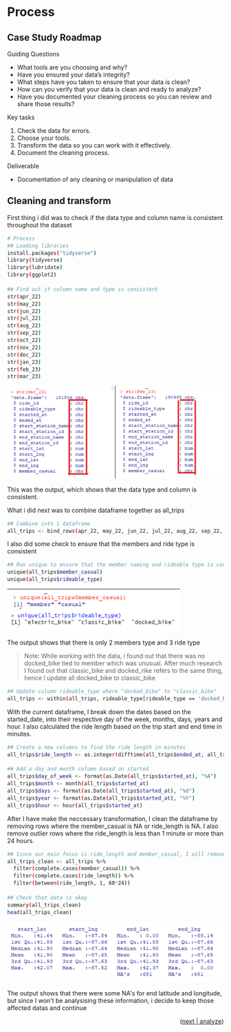 <!-- PROCESS -->
# Process

## Case Study Roadmap
Guiding Questions
- What tools are you choosing and why?
- Have you ensured your data’s integrity?
- What steps have you taken to ensure that your data is clean?
- How can you verify that your data is clean and ready to analyze?
- Have you documented your cleaning process so you can review and share those results?

Key tasks
1. Check the data for errors. 
2. Choose your tools. 
3. Transform the data so you can work with it effectively. 
4. Document the cleaning process.

Deliverable
- Documentation of any cleaning or manipulation of data

## Cleaning and transform

First thing i did was to check if the data type and column name is consistent throughout the dataset

```sh
# Process
## Loading libraries
install.packages("tidyverse")
library(tidyverse)
library(lubridate)
library(ggplot2)

## Find out if column name and type is consistent
str(apr_22)
str(may_22)
str(jun_22)
str(jul_22)
str(aug_22)
str(sep_22)
str(oct_22)
str(nov_22)
str(dec_22)
str(jan_23)
str(feb_23)
str(mar_23)
```

![Data Consistency](https://github.com/brucewzj99/data-analytics-casestudy/blob/main/Images/check-consistency.png)

This was the output, which shows that the data type and column is consistent.

What i did next was to combine dataframe together as all_trips
```sh
## Combine into 1 dataframe
all_trips <- bind_rows(apr_22, may_22, jun_22, jul_22, aug_22, sep_22, oct_22, nov_22, dec_22, jan_23, feb_23, mar_23)
```
I also did some check to ensure that the members and ride type is consistent

```sh
## Run unique to ensure that the member naming and rideable type is consistent
unique(all_trips$member_casual)
unique(all_trips$rideable_type)
```
![Member and Rideable Type](https://github.com/brucewzj99/data-analytics-casestudy/blob/main/Images/check-member-rideable-type.png)

The output shows that there is only 2 members type and 3 ride type


> Note: While working with the data, i found out that there was no docked_bike tied to member which was unusual. After much research I found out that classic_bike and docked_rike refers to the same thing, hence I update all docked_bike to classic_bike


```sh
## Update column rideable_type where "docked_bike" to "classic_bike"
all_trips <- within(all_trips, rideable_type[rideable_type == 'docked_bike'] <- 'classic_bike')
```

With the current dataframe, I break down the dates based on the started_date, into their respective day of the week, months, days, years and hour. I also calculated the ride length based on the trip start and end time in minutes.

```sh
## Create a new columns to find the ride length in minutes
all_trips$ride_length <- as.integer(difftime(all_trips$ended_at, all_trips$started_at, units = "mins"))

## Add a day and month column based on started
all_trips$day_of_week <- format(as.Date(all_trips$started_at), "%A")
all_trips$month <- month(all_trips$started_at)
all_trips$days <- format(as.Date(all_trips$started_at), "%d")
all_trips$year <- format(as.Date(all_trips$started_at), "%Y")
all_trips$hour <- hour(all_trips$started_at)
```

After I have make the neccessary transformation, I clean the dataframe by removing rows where the member_casual is NA or ride_length is NA. I also remove outlier rows where the ride_length is less than 1 minute or more than 24 hours.

```sh
## Since our main focus is ride_length and member_casual, I will remove any rows where the columns is NA for these two column or ride length is less than 0
all_trips_clean <- all_trips %>%
  filter(complete.cases(member_casual)) %>%
  filter(complete.cases(ride_length)) %>%
  filter(between(ride_length, 1, 60*24))

## Check that data is okay
summary(all_trips_clean)
head(all_trips_clean)
```
![NA end lat and long](https://github.com/brucewzj99/data-analytics-casestudy/blob/main/Images/all-trips-clean-na.png)

The output shows that there were some NA's for end latitude and longitude, but since I won't be analysising these information, i decide to keep those affected datas and continue

<p align="right">(<a href="https://github.com/brucewzj99/data-analytics-casestudy/tree/main/Analyze">next | analyze</a>)</p>